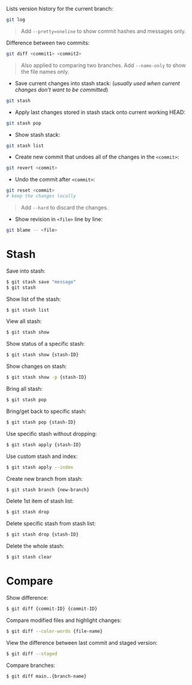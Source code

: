 Lists version history for the current branch:
```bash
git log
```

> Add `--pretty=oneline` to show commit hashes and messages only.

Difference between two commits:
```bash
git diff <commit1> <commit2>
```

> Also applied to comparing two branches. Add `--name-only` to show the file names only.

- Save current changes into stash stack:
(*usually used when current changes don't want to be committed*)
```bash
git stash
```

- Apply last changes stored in stash stack onto current working HEAD:
```bash
git stash pop
```

- Show stash stack:
```bash
git stash list
```

- Create new commit that undoes all of the changes in the `<commit>`:
```bash
git revert <commit>
```

- Undo the commit after `<commit>`:
```bash
git reset <commit>
# keep the changes locally
```

> Add `--hard` to discard the changes.

- Show revision in `<file>` line by line:
```bash
git blame -- <file>
```

# Stash

Save into stash:
```bash
$ git stash save "message"
$ git stash
```

Show list of the stash:
```bash
$ git stash list
```

View all stash:
```bash
$ git stash show
```

Show status of a specific stash:
```bash
$ git stash show {stash-ID}
```

Show changes on stash:
```bash
$ git stash show -p {stash-ID}
```

Bring all stash:
```bash
$ git stash pop
```

Bring/get back to specific stash:
```bash
$ git stash pop {stash-ID}
```

Use specific stash without dropping:
```bash
$ git stash apply {stash-ID}
```

Use custom stash and index:
```bash
$ git stash apply --index
```

Create new branch from stash:
```bash
$ git stash branch {new-branch}
```

Delete 1st item of stash list:
```bash
$ git stash drop
```

Delete specific stash from stash list:
```bash
$ git stash drop {stash-ID}
```

Delete the whole stash:
```bash
$ git stash clear
```

# Compare

Show difference:
```bash
$ git diff {commit-ID} {commit-ID}
```

Compare modified files and highlight changes:
```bash
$ git diff --color-words {file-name}
```

View the difference between last commit and staged version:
```bash
$ git diff --staged
```

Compare branches:
```bash
$ git diff main..{branch-name}
```
